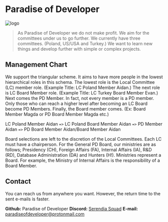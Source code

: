 # Paradise of Developer
![logo](https://cdn.discordapp.com/attachments/794248913137565726/1011919058591023164/PD.png)
> As Paradise of Developer we do not make profit. We aim for the committees under us to go further. We currently have three committees. (Poland, US/USA and Turkey.) We want to learn new things and develop further with simple or complex projects.

## Management Chart
We support the triangular scheme. It aims to have more people in the lowest hierarchical roles in this schema. The lowest role is the Local Committee (LC) member role. (Example Title: LC Poland Member Aidan.) The next role is LC Board Member role. (Example Title: LC Turkey Board Member Evan.) Next comes the PD Member. In fact, not every member is a PD member. Only those who can reach a higher level after becoming an LC Board become PD Members. Finally, the Board member comes. (Ex: Board Member Magda or PD Board Member Magda etc.)

LC Poland Member Aidan `=>` LC Poland Board Member Aidan `=>` PD Member Aidan `=>` PD Board Member Aidan/Board Member Aidan

Board selections are left to the discretion of the Local Committees. Each LC must have a chairperson. For the General PD Board, our ministries are as follows; Presidency (CH), Foreign Affairs (FA), Internal Affairs (IA), R&D (RD), Database Administration (DA) and Hunters (H!). Ministries represent a Board. For example, the Ministry of Internal Affairs is the responsibility of a Board Member.

## Contact
You can reach us from anywhere you want. However, the return time to the sent e-mails is faster.

**Github:** Paradise of Developer
**Discord:** [Serendia Squad](https://discord.gg/serendia)
**E-mail:** paradiseofdeveloper@protonmail.com


